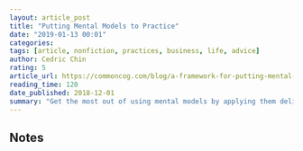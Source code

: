 ```yaml
---
layout: article_post
title: "Putting Mental Models to Practice"
date: "2019-01-13 00:01"
categories:
tags: [article, nonfiction, practices, business, life, advice]
author: Cedric Chin
rating: 5
article_url: https://commoncog.com/blog/a-framework-for-putting-mental-models-to-practice-part-1/
reading_time: 120
date_published: 2018-12-01
summary: "Get the most out of using mental models by applying them deliberately."
---
```


## Notes
